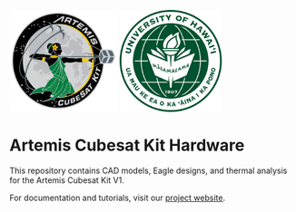 <img src="images/artemis.png" alt="Artemis" width="190" height="180"> <img src="images/university-of-hawaii-manoa.png" alt="University of Hawaii Manoa" width="180" height="180"> <br>

# Artemis Cubesat Kit Hardware

This repository contains CAD models, Eagle designs, and thermal analysis for the Artemis Cubesat Kit V1.

For documentation and tutorials, visit our [project website](https://sites.google.com/hawaii.edu/artemiscubesatkit).

